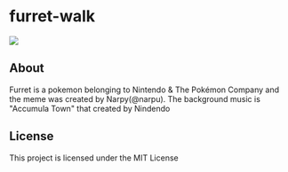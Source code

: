 # furret-walk
<img src="https://i.imgur.com/Mfh3HVS.gif">

## About
Furret is a pokemon belonging to Nintendo & The Pokémon Company and the meme was created by Narpy(@narpu).
The background music is "Accumula Town" that created by Nindendo

## License
This project is licensed under the MIT License



